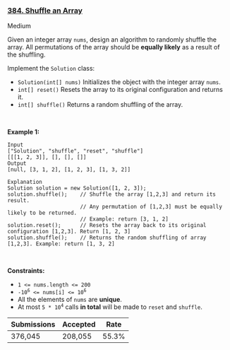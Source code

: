 ### [384. Shuffle an Array](https://leetcode.com/problems/shuffle-an-array/)

Medium

Given an integer array `` nums ``, design an algorithm to randomly shuffle the array. All permutations of the array should be __equally likely__ as a result of the shuffling.

Implement the `` Solution `` class:

*   `` Solution(int[] nums) `` Initializes the object with the integer array `` nums ``.
*   `` int[] reset() `` Resets the array to its original configuration and returns it.
*   `` int[] shuffle() `` Returns a random shuffling of the array.

 

__Example 1:__

```
Input
["Solution", "shuffle", "reset", "shuffle"]
[[[1, 2, 3]], [], [], []]
Output
[null, [3, 1, 2], [1, 2, 3], [1, 3, 2]]

Explanation
Solution solution = new Solution([1, 2, 3]);
solution.shuffle();    // Shuffle the array [1,2,3] and return its result.
                       // Any permutation of [1,2,3] must be equally likely to be returned.
                       // Example: return [3, 1, 2]
solution.reset();      // Resets the array back to its original configuration [1,2,3]. Return [1, 2, 3]
solution.shuffle();    // Returns the random shuffling of array [1,2,3]. Example: return [1, 3, 2]

```

 

__Constraints:__

*   `` 1 <= nums.length <= 200 ``
*   <code>-10<sup>6</sup> <= nums[i] <= 10<sup>6</sup></code>
*   All the elements of `` nums `` are __unique__.
*   At most <code>5 * 10<sup>4</sup></code> calls __in total__ will be made to `` reset `` and `` shuffle ``.

| Submissions    | Accepted     | Rate   |
| -------------- | ------------ | ------ |
| 376,045 | 208,055 | 55.3% |